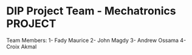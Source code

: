 # DIP Project Team - Mechatronics PROJECT
Team Members:
1- Fady Maurice
2- John Magdy
3- Andrew Ossama
4- Croix Akmal
